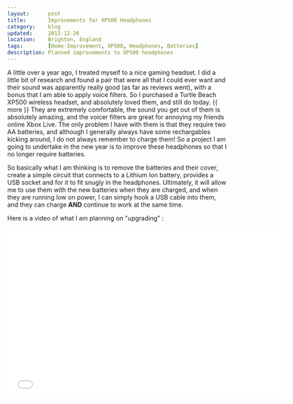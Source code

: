 ```yaml
---
layout:      post
title:       Improvements for XP500 Headphones
category:    blog
updated:     2013-12-26
location:    Brighton, England
tags:        [Home-Improvement, XP500, Headphones, Batteries]
description: Planned improvements to XP500 headphones
---
```

A little over a year ago, I treated myself to a nice gaming headset. I did a little bit of research and found a pair that were all that I could ever want and their sound was apparently really good (as far as reviews went), with a bonus that I am able to apply voice filters. So I purchased a Turtle Beach XP500 wireless headset, and absolutely loved them, and still do today. {{ more }} They are extremely comfortable, the sound you get out of them is absolutely amazing, and the voicer filters are great for annoying my friends online Xbox Live. The only problem I have with them is that they require two AA batteries, and although I generally always have some rechargables kicking around, I do not always remember to charge them! So a project I am going to undertake in the new year is to improve these headphones so that I no longer require batteries.

So basically what I am thinking is to remove the batteries and their cover, create a simple circuit that connects to a Lithium Ion battery, provides a USB socket and for it to fit snugly in the headphones. Ultimately, it will allow me to use them with the new batteries when they are charged, and when they are running low on power, I can simply hook a USB cable into them, and they can charge **AND** continue to work at the same time.

Here is a video of what I am planning on "upgrading" :

<iframe width="640" height="390" src="//www.youtube.com/embed/ZArBR3XwzXo" frameborder="0" allowfullscreen></iframe>